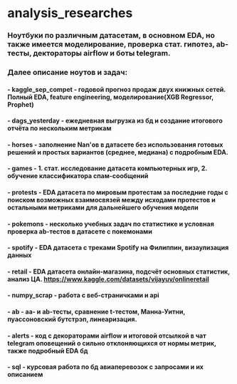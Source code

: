 # analysis_researches

### Ноутбуки по различным датасетам, в основном EDA, но также имеется моделирование, проверка стат. гипотез, ab-тесты, дектораторы airflow и боты telegram.
### Далее описание ноутов и задач:

#### - kaggle_sep_compet - годовой прогноз продаж двух книжных сетей. Полный EDA, feature engineering, моделирование(XGB Regressor, Prophet)
#### - dags_yesterday - ежедневная выгрузка из бд и создание итогового отчёта по нескольким метрикам 
#### - horses - заполнение Nan'ов в датасете без использования готовых решений и простых вариантов (среднее, медиана) с подробным EDA. 
#### - games - 1. стат. исследование датасета компьютерных игр, 2. обучение классификатора спам-сообщений
#### - protests - EDA датасета по мировым протестам за последние годы с поиском возможных взаимосвязей между исходами протестов и остальными метриками для дальнейшего обучения модели
#### - pokemons - несколько учебных задач по статистике и условная проверка ab-тестов в датасете с покемонами
#### - spotify - EDA датасета с треками Spotify на Филиппин, визаулизация данных
#### - retail - EDA датасета онлайн-магазина, подсчёт основных статистик, анализ ЦА. https://www.kaggle.com/datasets/vijayuv/onlineretail
#### - numpy_scrap - работа с веб-страничками и api
#### - ab - aa- и ab-тесты, сравнение t-тестом, Манна-Уитни, пуассоновский бутстрэп, линеаризация.
#### - alerts - код с декораторами airflow и итоговой отсылкой в чат telegram оповещений о сильно отклоняющихся от нормы метрик, также подробный EDA бд
#### - sql - курсовая работа по бд авиаперевозок с запросами и их описанием

